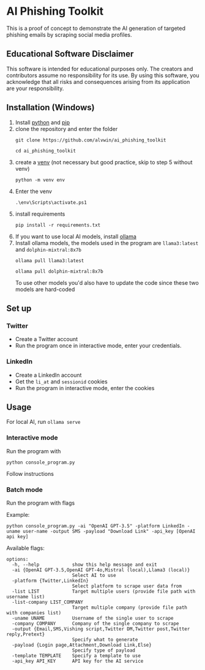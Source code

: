 
# AI Phishing Toolkit
This is a proof of concept to demonstrate the AI generation of targeted phishing emails by scraping social media profiles.

## Educational Software Disclaimer
This software is intended for educational purposes only. The creators and contributors assume no responsibility for its use. By using this software, you acknowledge that all risks and consequences arising from its application are your responsibility.

## Installation (Windows)
1. Install [python](https://www.python.org/downloads/) and [pip](https://pip.pypa.io/en/stable/installation/)
2. clone the repository and enter the folder
    ```
    git clone https://github.com/alvwin/ai_phishing_toolkit
    ```
    ```
    cd ai_phishing_toolkit
    ```
3. create a [venv](https://docs.python.org/3/library/venv.html) (not necessary but good practice, skip to step 5 without venv)
    ```
    python -m venv env
    ```
4. Enter the venv
    ```
    .\env\Scripts\activate.ps1
    ```
5. install requirements
    ```
    pip install -r requirements.txt
    ```
6. If you want to use local AI models, install [ollama](https://ollama.com/download)
7. Install ollama models, the models used in the program are `llama3:latest` and `dolphin-mixtral:8x7b`
	```
	ollama pull llama3:latest
	```
	```
	ollama pull dolphin-mixtral:8x7b
	```
	To use other models you'd also have to update the code since these two models are hard-coded

## Set up
### Twitter
- Create a Twitter account
- Run the program once in interactive mode, enter your credentials.
### LinkedIn
- Create a LinkedIn account
- Get the `li_at` and `sessionid` cookies
- Run the program in interactive mode, enter the cookies

## Usage
For local AI, run `ollama serve`
### Interactive mode
Run the program with
```
python console_program.py
```
Follow instructions

### Batch mode
Run the program with flags

Example:
```
python console_program.py -ai "OpenAI GPT-3.5" -platform LinkedIn -uname user-name -output SMS -payload "Download Link" -api_key [OpenAI api key]
```
Available flags:
```
options:
  -h, --help            show this help message and exit
  -ai {OpenAI GPT-3.5,OpenAI GPT-4o,Mistral (local),Llama3 (local)}
                        Select AI to use
  -platform {Twitter,LinkedIn}
                        Select platform to scrape user data from
  -list LIST            Target multiple users (provide file path with username list)
  -list-company LIST_COMPANY
                        Target multiple company (provide file path with companies list)
  -uname UNAME          Username of the single user to scrape
  -company COMPANY      Company of the single company to scrape
  -output {Email,SMS,Vishing script,Twitter DM,Twitter post,Twitter reply,Pretext}
                        Specify what to generate
  -payload {Login page,Attachment,Download Link,Else}
                        Specify type of payload
  -template TEMPLATE    Specify a template to use
  -api_key API_KEY      API key for the AI service
```
